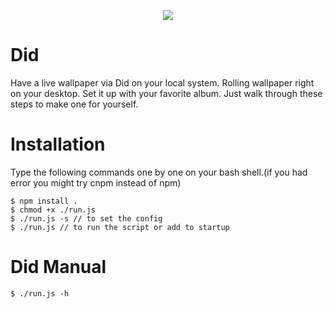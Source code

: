 <p align="center">
<img src="https://scontent-lht6-1.cdninstagram.com/v/t51.2885-15/sh0.08/e35/s640x640/87210533_204463767332803_1125770240128991247_n.jpg?_nc_ht=scontent-lht6-1.cdninstagram.com&_nc_cat=107&_nc_ohc=rggxZ8amdgIAX-x94T1&oh=d8f701f7bc9620446b866d957990e742&oe=5EC7AB77">
</p>

# Did
Have a live wallpaper via Did on your local system. Rolling wallpaper right on your desktop. Set it up with your favorite album. Just walk through these steps to make one for yourself.

# Installation
Type the following commands one by one on your bash shell.(if you had error you might try cnpm instead of npm)

    $ npm install .
    $ chmod +x ./run.js
    $ ./run.js -s // to set the config
    $ ./run.js // to run the script or add to startup


# Did Manual
    $ ./run.js -h
